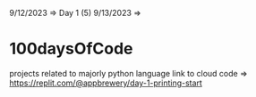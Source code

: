 9/12/2023 => Day 1 (5)
9/13/2023 =>

# 100daysOfCode

projects related to majorly python language
link to cloud code => https://replit.com/@appbrewery/day-1-printing-start
